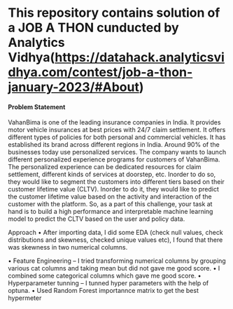 # This repository contains solution of a JOB A THON cunducted by Analytics Vidhya(https://datahack.analyticsvidhya.com/contest/job-a-thon-january-2023/#About)

#### Problem Statement
VahanBima is one of the leading insurance companies in India. It provides motor vehicle insurances 
at best prices with 24/7 claim settlement. It offers different types of policies for both personal and 
commercial vehicles. It has established its brand across different regions in India.
Around 90% of the businesses today use personalized services. The company wants to launch 
different personalized experience programs for customers of VahanBima. The personalized 
experience can be dedicated resources for claim settlement, different kinds of services at doorstep, etc. 
Inorder to do so, they would like to segment the customers into different tiers based on their customer 
lifetime value (CLTV).
Inorder to do it, they would like to predict the customer lifetime value based on the activity and 
interaction of the customer with the platform. So, as a part of this challenge, your task at hand is to 
build a high performance and interpretable machine learning model to predict the CLTV based on the 
user and policy data.

Approach
• After importing data, I did some EDA (check null values, check distributions and skewness, 
checked unique values etc), I found that there was skewness in two numerical columns.

• Feature Engineering – I tried transforming numerical columns by grouping various cat columns 
and taking mean but did not gave me good score.
• I combined some categorical columns which gave me good score.
• Hyperparameter tunning – I tunned hyper parameters with the help of optuna.
• Used Random Forest importannce matrix to get the best hypermeter
